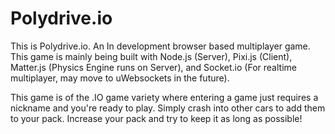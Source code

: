 # Polydrive.io
This is Polydrive.io. An In development browser based multiplayer game. This game is mainly being built with Node.js (Server), Pixi.js (Client), Matter.js (Physics Engine runs on Server), and Socket.io (For realtime multiplayer, may move to uWebsockets in the future).

This game is of the .IO game variety where entering a game just requires a nickname and you're ready to play. Simply crash into other cars to add them to your pack. Increase your pack and try to keep it as long as possible!
